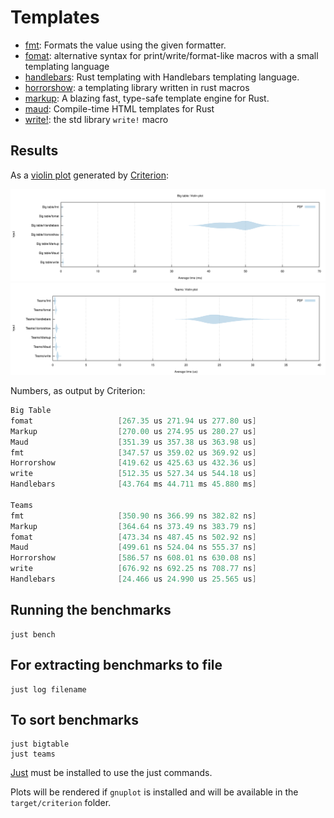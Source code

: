 # Templates

- [fmt][fmt]: Formats the value using the given formatter.
- [fomat][fomat]: alternative syntax for print/write/format-like macros with a small templating language
- [handlebars][handlebars]: Rust templating with Handlebars templating language.
- [horrorshow][horrorshow]: a templating library written in rust macros
- [markup][markup]: A blazing fast, type-safe template engine for Rust.
- [maud][maud]: Compile-time HTML templates for Rust
- [write!][write]: the std library `write!` macro


[fmt]: https://doc.rust-lang.org/std/fmt/trait.Display.html#tymethod.fmt
[fomat]: https://github.com/krdln/fomat-macros
[handlebars]: https://github.com/sunng87/handlebars-rust
[horrorshow]: https://github.com/Stebalien/horrorshow-rs
[markup]: https://github.com/utkarshkukreti/markup.rs
[maud]: https://github.com/lfairy/maud
[write]: https://doc.rust-lang.org/std/macro.write.html

## Results

As a [violin plot] generated by [Criterion]:

![Big table violin plot](big-table.svg)
![Teams violin plot](teams.svg)

[violin plot]: https://en.wikipedia.org/wiki/Violin_plot
[criterion]: https://github.com/bheisler/criterion.rs

Numbers, as output by Criterion:

```java
Big Table
fomat                   [267.35 us 271.94 us 277.80 us] 
Markup                  [270.00 us 274.95 us 280.27 us] 
Maud                    [351.39 us 357.38 us 363.98 us] 
fmt                     [347.57 us 359.02 us 369.92 us] 
Horrorshow              [419.62 us 425.63 us 432.36 us] 
write                   [512.35 us 527.34 us 544.18 us] 
Handlebars              [43.764 ms 44.711 ms 45.880 ms] 

Teams
fmt                     [350.90 ns 366.99 ns 382.82 ns] 
Markup                  [364.64 ns 373.49 ns 383.79 ns] 
fomat                   [473.34 ns 487.45 ns 502.92 ns] 
Maud                    [499.61 ns 524.04 ns 555.37 ns] 
Horrorshow              [586.57 ns 608.01 ns 630.08 ns] 
write                   [676.92 ns 692.25 ns 708.77 ns] 
Handlebars              [24.466 us 24.990 us 25.565 us] 
```

## Running the benchmarks

	just bench

## For extracting benchmarks to file
	just log filename
## To sort benchmarks
	just bigtable
	just teams
[Just](https://github.com/casey/just) must be installed to use the just commands.

Plots will be rendered if `gnuplot` is installed and will be available in the `target/criterion` folder.
